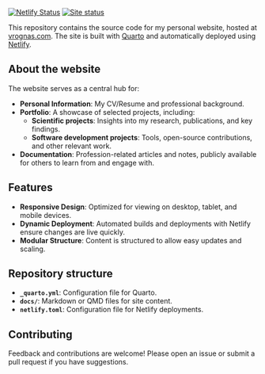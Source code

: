 [![Netlify Status](https://api.netlify.com/api/v1/badges/6d9ad640-566a-4eb4-af99-9f47b519a3a6/deploy-status)](https://app.netlify.com/sites/vrognas/deploys)
[![Site status](https://img.shields.io/uptimerobot/status/m800397639-54a2e31651b9fd58c55556a9?label=vrognas.com)](https://stats.uptimerobot.com/8Pu4pG2KuM)

This repository contains the source code for my personal website, hosted at [vrognas.com](https://vrognas.com/). The site is built with [Quarto](https://quarto.org/) and automatically deployed using [Netlify](https://www.netlify.com/).

## About the website

The website serves as a central hub for:

- **Personal Information**: My CV/Resume and professional background.
- **Portfolio**: A showcase of selected projects, including:
  - **Scientific projects**: Insights into my research, publications, and key findings.
  - **Software development projects**: Tools, open-source contributions, and other relevant work.
- **Documentation**: Profession-related articles and notes, publicly available for others to learn from and engage with.

## Features

- **Responsive Design**: Optimized for viewing on desktop, tablet, and mobile devices.
- **Dynamic Deployment**: Automated builds and deployments with Netlify ensure changes are live quickly.
- **Modular Structure**: Content is structured to allow easy updates and scaling.

## Repository structure

- **`_quarto.yml`**: Configuration file for Quarto.
- **`docs/`**: Markdown or QMD files for site content.
- **`netlify.toml`**: Configuration file for Netlify deployments.

## Contributing

Feedback and contributions are welcome! Please open an issue or submit a pull request if you have suggestions.
